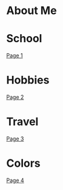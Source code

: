 # About Me

# School
[Page 1](page1.md)

# Hobbies
[Page 2](page2.md)

# Travel
[Page 3](page3.md)

# Colors
[Page 4](page4.md)
